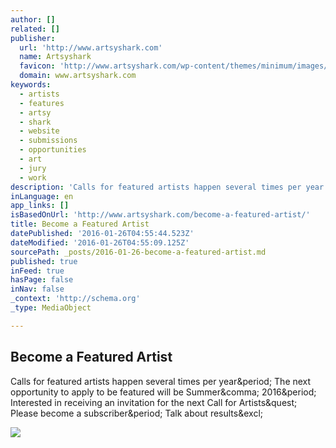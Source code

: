 ```yaml
---
author: []
related: []
publisher:
  url: 'http://www.artsyshark.com'
  name: Artsyshark
  favicon: 'http://www.artsyshark.com/wp-content/themes/minimum/images/favicon.ico'
  domain: www.artsyshark.com
keywords:
  - artists
  - features
  - artsy
  - shark
  - website
  - submissions
  - opportunities
  - art
  - jury
  - work
description: 'Calls for featured artists happen several times per year. The next opportunity to apply to be featured will be Summer, 2016. Interested in receiving an invitation for the next Call for Artists? Please become a subscriber. Talk about results!'
inLanguage: en
app_links: []
isBasedOnUrl: 'http://www.artsyshark.com/become-a-featured-artist/'
title: Become a Featured Artist
datePublished: '2016-01-26T04:55:44.523Z'
dateModified: '2016-01-26T04:55:09.125Z'
sourcePath: _posts/2016-01-26-become-a-featured-artist.md
published: true
inFeed: true
hasPage: false
inNav: false
_context: 'http://schema.org'
_type: MediaObject

---
```

<article style=""><h1>Become a Featured Artist</h1><p>Calls for featured artists happen several times per year&amp;period; The next opportunity to apply to be featured will be Summer&amp;comma; 2016&amp;period; Interested in receiving an invitation for the next Call for Artists&amp;quest; Please become a subscriber&amp;period; Talk about results&amp;excl;</p><img src="http://www.artsyshark.com/wp-content/uploads/2012/12/Artist-Collage-Jan-2016-CFA.jpg" /></article>